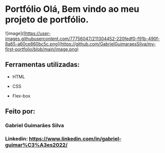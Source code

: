 # Portfólio Olá, Bem vindo ao meu projeto de portfólio.

![image]([https://user-images.githubusercontent.com/77756047/211304452-220fedf0-f91b-490f-8a65-a60ce860bc5c.png](https://github.com/GabrielGuimaraesSilva/my-first-portfolio/blob/main/image.png)

## Ferramentas utilizadas:

* HTML

* CSS

* Flex-box

## Feito por:

### Gabriel Guimarães Silva

### Linkedin: https://www.linkedin.com/in/gabriel-guimar%C3%A3es2022/
